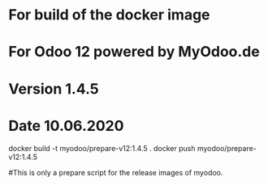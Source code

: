 # For build of the docker image
# For Odoo 12 powered by MyOdoo.de
# Version 1.4.5
# Date 10.06.2020
docker build -t myodoo/prepare-v12:1.4.5 .
docker push myodoo/prepare-v12:1.4.5

#This is only a prepare script for the release images of myodoo.
